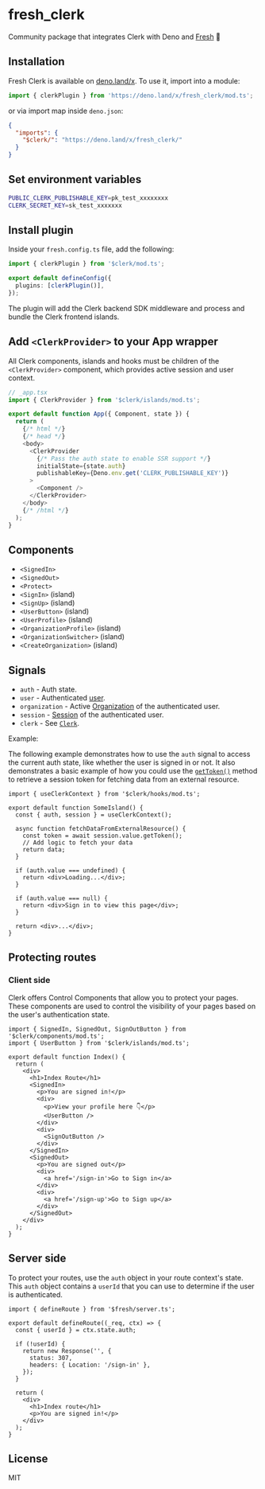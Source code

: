 # fresh_clerk

Community package that integrates Clerk with Deno and [Fresh](https://fresh.deno.dev/) 🍋

## Installation

Fresh Clerk is available on [deno.land/x](https://deno.land/x/fresh_clerk/). To
use it, import into a module:

```ts
import { clerkPlugin } from 'https://deno.land/x/fresh_clerk/mod.ts';
```

or via import map inside `deno.json`:

```json
{
  "imports": {
    "$clerk/": "https://deno.land/x/fresh_clerk/"
  }
}
```

## Set environment variables

```sh
PUBLIC_CLERK_PUBLISHABLE_KEY=pk_test_xxxxxxxx
CLERK_SECRET_KEY=sk_test_xxxxxxx
```

## Install plugin

Inside your `fresh.config.ts` file, add the following:

```ts
import { clerkPlugin } from '$clerk/mod.ts';

export default defineConfig({
  plugins: [clerkPlugin()],
});
```

The plugin will add the Clerk backend SDK middleware and process and bundle the
Clerk frontend islands.

## Add `<ClerkProvider>` to your App wrapper

All Clerk components, islands and hooks must be children of the
`<ClerkProvider>` component, which provides active session and user context.

```ts
// _app.tsx
import { ClerkProvider } from '$clerk/islands/mod.ts';

export default function App({ Component, state }) {
  return (
    {/* html */}
    {/* head */}
    <body>
      <ClerkProvider
        {/* Pass the auth state to enable SSR support */}
        initialState={state.auth}
        publishableKey={Deno.env.get('CLERK_PUBLISHABLE_KEY')}
      >
        <Component />
      </ClerkProvider>
    </body>
    {/* /html */}
  );
}
```

## Components

- `<SignedIn>`
- `<SignedOut>`
- `<Protect>`
- `<SignIn>` (island)
- `<SignUp>` (island)
- `<UserButton>` (island)
- `<UserProfile>` (island)
- `<OrganizationProfile>` (island)
- `<OrganizationSwitcher>` (island)
- `<CreateOrganization>` (island)

## Signals

- `auth` - Auth state.
- `user` - Authenticated
  [user](https://clerk.com/docs/references/javascript/user/user).
- `organization` - Active
  [Organization](https://clerk.com/docs/references/javascript/organization/organization)
  of the authenticated user.
- `session` - [Session](https://clerk.com/docs/references/javascript/session) of
  the authenticated user.
- `clerk` - See
  [`Clerk`](https://clerk.com/docs/references/javascript/clerk/clerk).

Example:

The following example demonstrates how to use the `auth` signal to access the
current auth state, like whether the user is signed in or not. It also
demonstrates a basic example of how you could use the
[`getToken()`](https://clerk.com/docs/references/javascript/session#get-token)
method to retrieve a session token for fetching data from an external resource.

```tsx
import { useClerkContext } from '$clerk/hooks/mod.ts';

export default function SomeIsland() {
  const { auth, session } = useClerkContext();

  async function fetchDataFromExternalResource() {
    const token = await session.value.getToken();
    // Add logic to fetch your data
    return data;
  }

  if (auth.value === undefined) {
    return <div>Loading...</div>;
  }

  if (auth.value === null) {
    return <div>Sign in to view this page</div>;
  }

  return <div>...</div>;
}
```

## Protecting routes

### Client side

Clerk offers Control Components that allow you to protect your pages. These
components are used to control the visibility of your pages based on the user's
authentication state.

```tsx
import { SignedIn, SignedOut, SignOutButton } from '$clerk/components/mod.ts';
import { UserButton } from '$clerk/islands/mod.ts';

export default function Index() {
  return (
    <div>
      <h1>Index Route</h1>
      <SignedIn>
        <p>You are signed in!</p>
        <div>
          <p>View your profile here 👇</p>
          <UserButton />
        </div>
        <div>
          <SignOutButton />
        </div>
      </SignedIn>
      <SignedOut>
        <p>You are signed out</p>
        <div>
          <a href='/sign-in'>Go to Sign in</a>
        </div>
        <div>
          <a href='/sign-up'>Go to Sign up</a>
        </div>
      </SignedOut>
    </div>
  );
}
```

## Server side

To protect your routes, use the `auth` object in your route context's state.
This `auth` object contains a `userId` that you can use to determine if the user
is authenticated.

```tsx
import { defineRoute } from '$fresh/server.ts';

export default defineRoute((_req, ctx) => {
  const { userId } = ctx.state.auth;

  if (!userId) {
    return new Response('', {
      status: 307,
      headers: { Location: '/sign-in' },
    });
  }

  return (
    <div>
      <h1>Index route</h1>
      <p>You are signed in!</p>
    </div>
  );
}
```

## License

MIT
